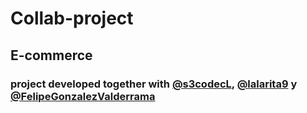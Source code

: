 # Collab-project
## E-commerce
### project developed together with [@s3codecL](https://github.com/s3codecL), [@lalarita9](https://github.com/lalarita9) y [@FelipeGonzalezValderrama](https://github.com/FelipeGonzalezValderrama)
